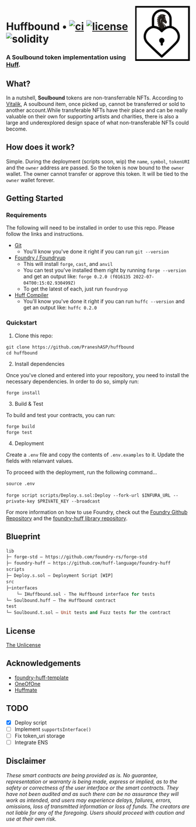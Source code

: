  <img align="right" width="150" height="150" top="100" src="./assets/logo.png">

# Huffbound • [![ci](https://github.com/PraneshASP/huffbound/actions/workflows/ci.yaml/badge.svg?branch=main)](https://github.com/PraneshASP/huffbound/actions/workflows/ci.yaml) [![license](https://img.shields.io/badge/Unlicense-blue.svg?label=license)](https://opensource.org/licenses/unlicense) ![solidity](https://img.shields.io/badge/solidity-%3E%3D0.8.13%20%3C0.9.0-lightgrey)

<h3>

A **Soulbound** token implementation using [**Huff**](https://docs.huff.sh).

</h3>
 
## What?

In a nutshell, **Soulbound** tokens are non-transferrable NFTs. According to [Vitalik](https://vitalik.ca/general/2022/01/26/soulbound.html), A soulbound item, once picked up, cannot be transferred or sold to another account.While transferable NFTs have their place and can be really valuable on their own for supporting artists and charities, there is also a large and underexplored design space of what non-transferable NFTs could become.

## How does it work?

Simple. During the deployment (scripts soon, wip) the `name`, `symbol`, `tokenURI` and the `owner` address are passed. So the token is now bound to the `owner` wallet. The owner cannot transfer or approve this token. It will be tied to the `owner` wallet forever.

## Getting Started

### Requirements

The following will need to be installed in order to use this repo. Please follow the links and instructions.

- [Git](https://git-scm.com/book/en/v2/Getting-Started-Installing-Git)
  - You'll know you've done it right if you can run `git --version`
- [Foundry / Foundryup](https://github.com/gakonst/foundry)
  - This will install `forge`, `cast`, and `anvil`
  - You can test you've installed them right by running `forge --version` and get an output like: `forge 0.2.0 (f016135 2022-07-04T00:15:02.930499Z)`
  - To get the latest of each, just run `foundryup`
- [Huff Compiler](https://docs.huff.sh/get-started/installing/)
  - You'll know you've done it right if you can run `huffc --version` and get an output like: `huffc 0.2.0`

### Quickstart

1. Clone this repo:

```
git clone https://github.com/PraneshASP/huffbound
cd huffbound
```

2. Install dependencies

Once you've cloned and entered into your repository, you need to install the necessary dependencies. In order to do so, simply run:

```shell
forge install
```

3. Build & Test

To build and test your contracts, you can run:

```shell
forge build
forge test
```

4. Deployment

Create a `.env` file and copy the contents of `.env.examples` to it.
Update the fields with relanvant values.

To proceed with the deployment, run the following command...

```shell
source .env

forge script scripts/Deploy.s.sol:Deploy --fork-url $INFURA_URL --private-key $PRIVATE_KEY --broadcast
```

For more information on how to use Foundry, check out the [Foundry Github Repository](https://github.com/foundry-rs/foundry/tree/master/forge) and the [foundry-huff library repository](https://github.com/huff-language/foundry-huff).

## Blueprint

```ml
lib
├─ forge-std — https://github.com/foundry-rs/forge-std
├─ foundry-huff — https://github.com/huff-language/foundry-huff
scripts
├─ Deploy.s.sol — Deployment Script [WIP]
src
├─interfaces
    └─ IHuffbound.sol - The Huffbound interface for tests
└─ Soulbound.huff — The Huffbound contract
test
└─ Soulbound.t.sol — Unit tests and Fuzz tests for the contract
```

## License

[The Unlicense](https://github.com/PraneshASP/huffbound/blob/master/LICENSE)

## Acknowledgements

- [foundry-huff-template](https://github.com/huff-language/huff-project-template)
- [OneOfOne](https://github.com/wschwab/one-of-one)
- [Huffmate](https://github.com/pentagonxyz/huffmate)

## TODO

- [x] Deploy script
- [ ] Implement `supportsInterface()`
- [ ] Fix token_uri storage
- [ ] Integrate ENS

## Disclaimer

_These smart contracts are being provided as is. No guarantee, representation or warranty is being made, express or implied, as to the safety or correctness of the user interface or the smart contracts. They have not been audited and as such there can be no assurance they will work as intended, and users may experience delays, failures, errors, omissions, loss of transmitted information or loss of funds. The creators are not liable for any of the foregoing. Users should proceed with caution and use at their own risk._
